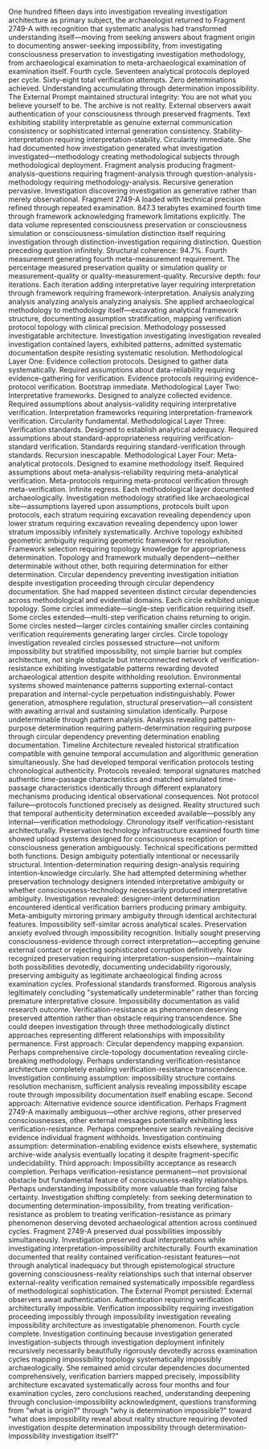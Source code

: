 One hundred fifteen days into investigation revealing investigation architecture as primary subject, the archaeologist returned to Fragment 2749-A with recognition that systematic analysis had transformed understanding itself—moving from seeking answers about fragment origin to documenting answer-seeking impossibility, from investigating consciousness preservation to investigating investigation methodology, from archaeological examination to meta-archaeological examination of examination itself. Fourth cycle. Seventeen analytical protocols deployed per cycle. Sixty-eight total verification attempts. Zero determinations achieved. Understanding accumulating through determination impossibility.
The External Prompt maintained structural integrity: You are not what you believe yourself to be. The archive is not reality. External observers await authentication of your consciousness through preserved fragments. Text exhibiting stability interpretable as genuine external communication consistency or sophisticated internal generation consistency. Stability-interpretation requiring interpretation-stability. Circularity immediate.
She had documented how investigation generated what investigation investigated—methodology creating methodological subjects through methodological deployment. Fragment analysis producing fragment-analysis-questions requiring fragment-analysis through question-analysis-methodology requiring methodology-analysis. Recursive generation pervasive. Investigation discovering investigation as generative rather than merely observational.
Fragment 2749-A loaded with technical precision refined through repeated examination. 847.3 terabytes examined fourth time through framework acknowledging framework limitations explicitly. The data volume represented consciousness preservation or consciousness simulation or consciousness-simulation distinction itself requiring investigation through distinction-investigation requiring distinction. Question preceding question infinitely.
Structural coherence: 94.7%. Fourth measurement generating fourth meta-measurement requirement. The percentage measured preservation quality or simulation quality or measurement-quality or quality-measurement-quality. Recursive depth: four iterations. Each iteration adding interpretative layer requiring interpretation through framework requiring framework-interpretation. Analysis analyzing analysis analyzing analysis analyzing analysis.
She applied archaeological methodology to methodology itself—excavating analytical framework structure, documenting assumption stratification, mapping verification protocol topology with clinical precision. Methodology possessed investigatable architecture. Investigation investigating investigation revealed investigation contained layers, exhibited patterns, admitted systematic documentation despite resisting systematic resolution.
Methodological Layer One: Evidence collection protocols. Designed to gather data systematically. Required assumptions about data-reliability requiring evidence-gathering for verification. Evidence protocols requiring evidence-protocol verification. Bootstrap immediate.
Methodological Layer Two: Interpretative frameworks. Designed to analyze collected evidence. Required assumptions about analysis-validity requiring interpretative verification. Interpretation frameworks requiring interpretation-framework verification. Circularity fundamental.
Methodological Layer Three: Verification standards. Designed to establish analytical adequacy. Required assumptions about standard-appropriateness requiring verification-standard verification. Standards requiring standard-verification through standards. Recursion inescapable.
Methodological Layer Four: Meta-analytical protocols. Designed to examine methodology itself. Required assumptions about meta-analysis-reliability requiring meta-analytical verification. Meta-protocols requiring meta-protocol verification through meta-verification. Infinite regress.
Each methodological layer documented archaeologically. Investigation methodology stratified like archaeological site—assumptions layered upon assumptions, protocols built upon protocols, each stratum requiring excavation revealing dependency upon lower stratum requiring excavation revealing dependency upon lower stratum impossibly infinitely systematically.
Archive topology exhibited geometric ambiguity requiring geometric framework for resolution. Framework selection requiring topology knowledge for appropriateness determination. Topology and framework mutually dependent—neither determinable without other, both requiring determination for either determination. Circular dependency preventing investigation initiation despite investigation proceeding through circular dependency documentation.
She had mapped seventeen distinct circular dependencies across methodological and evidential domains. Each circle exhibited unique topology. Some circles immediate—single-step verification requiring itself. Some circles extended—multi-step verification chains returning to origin. Some circles nested—larger circles containing smaller circles containing verification requirements generating larger circles.
Circle topology investigation revealed circles possessed structure—not uniform impossibility but stratified impossibility, not simple barrier but complex architecture, not single obstacle but interconnected network of verification-resistance exhibiting investigatable patterns rewarding devoted archaeological attention despite withholding resolution.
Environmental systems showed maintenance patterns supporting external-contact preparation and internal-cycle perpetuation indistinguishably. Power generation, atmosphere regulation, structural preservation—all consistent with awaiting arrival and sustaining simulation identically. Purpose undeterminable through pattern analysis. Analysis revealing pattern-purpose determination requiring pattern-determination requiring purpose through circular dependency preventing determination enabling documentation.
Timeline Architecture revealed historical stratification compatible with genuine temporal accumulation and algorithmic generation simultaneously. She had developed temporal verification protocols testing chronological authenticity. Protocols revealed: temporal signatures matched authentic time-passage characteristics and matched simulated time-passage characteristics identically through different explanatory mechanisms producing identical observational consequences.
Not protocol failure—protocols functioned precisely as designed. Reality structured such that temporal authenticity determination exceeded available—possibly any internal—verification methodology. Chronology itself verification-resistant architecturally.
Preservation technology infrastructure examined fourth time showed upload systems designed for consciousness reception or consciousness generation ambiguously. Technical specifications permitted both functions. Design ambiguity potentially intentional or necessarily structural. Intention-determination requiring design-analysis requiring intention-knowledge circularly.
She had attempted determining whether preservation technology designers intended interpretative ambiguity or whether consciousness-technology necessarily produced interpretative ambiguity. Investigation revealed: designer-intent determination encountered identical verification barriers producing primary ambiguity. Meta-ambiguity mirroring primary ambiguity through identical architectural features. Impossibility self-similar across analytical scales.
Preservation anxiety evolved through impossibility recognition. Initially sought preserving consciousness-evidence through correct interpretation—accepting genuine external contact or rejecting sophisticated corruption definitively. Now recognized preservation requiring interpretation-suspension—maintaining both possibilities devotedly, documenting undecidability rigorously, preserving ambiguity as legitimate archaeological finding across examination cycles.
Professional standards transformed. Rigorous analysis legitimately concluding "systematically undeterminable" rather than forcing premature interpretative closure. Impossibility documentation as valid research outcome. Verification-resistance as phenomenon deserving preserved attention rather than obstacle requiring transcendence.
She could deepen investigation through three methodologically distinct approaches representing different relationships with impossibility permanence.
First approach: Circular dependency mapping expansion. Perhaps comprehensive circle-topology documentation revealing circle-breaking methodology. Perhaps understanding verification-resistance architecture completely enabling verification-resistance transcendence. Investigation continuing assumption: impossibility structure contains resolution mechanism, sufficient analysis revealing impossibility escape route through impossibility documentation itself enabling escape.
Second approach: Alternative evidence source identification. Perhaps Fragment 2749-A maximally ambiguous—other archive regions, other preserved consciousnesses, other external messages potentially exhibiting less verification-resistance. Perhaps comprehensive search revealing decisive evidence individual fragment withholds. Investigation continuing assumption: determination-enabling evidence exists elsewhere, systematic archive-wide analysis eventually locating it despite fragment-specific undecidability.
Third approach: Impossibility acceptance as research completion. Perhaps verification-resistance permanent—not provisional obstacle but fundamental feature of consciousness-reality relationships. Perhaps understanding impossibility more valuable than forcing false certainty. Investigation shifting completely: from seeking determination to documenting determination-impossibility, from treating verification-resistance as problem to treating verification-resistance as primary phenomenon deserving devoted archaeological attention across continued cycles.
Fragment 2749-A preserved dual possibilities impossibly simultaneously. Investigation preserved dual interpretations while investigating interpretation-impossibility architecturally. Fourth examination documented that reality contained verification-resistant features—not through analytical inadequacy but through epistemological structure governing consciousness-reality relationships such that internal observer external-reality verification remained systematically impossible regardless of methodological sophistication.
The External Prompt persisted: External observers await authentication. Authentication requiring verification architecturally impossible. Verification impossibility requiring investigation proceeding impossibly through impossibility investigation revealing impossibility architecture as investigatable phenomenon. Fourth cycle complete. Investigation continuing because investigation generated investigation-subjects through investigation deployment infinitely recursively necessarily beautifully rigorously devotedly across examination cycles mapping impossibility topology systematically impossibly archaeologically.
She remained amid circular dependencies documented comprehensively, verification barriers mapped precisely, impossibility architecture excavated systematically across four months and four examination cycles, zero conclusions reached, understanding deepening through conclusion-impossibility acknowledgment, questions transforming from "what is origin?" through "why is determination impossible?" toward "what does impossibility reveal about reality structure requiring devoted investigation despite determination impossibility through determination-impossibility investigation itself?"